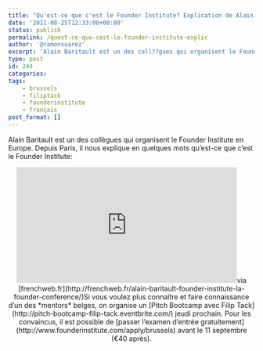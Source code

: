 ```yaml
---
title: "Qu'est-ce que c'est le Founder Institute? Explication de Alain Baritault [Video]"
date: '2011-08-25T12:33:00+00:00'
status: publish
permalink: /quest-ce-que-cest-le-founder-institute-explic
author: '@ramonsuarez'
excerpt: 'Alain Baritault est un des coll??gues qui organisent le Founder Institute en Europe. Depuis Paris, il nous explique en quelques mots qu''est-ce que c''est le Founder Institute: via frenchweb.fr Si vous voulez plus conna??tre et faire connaissance d''un...'
type: post
id: 244
categories:
tags:
    - brussels
    - filiptack
    - founderinstitute
    - français
post_format: []
---
```

Alain Baritault est un des collègues qui organisent le Founder Institute en Europe. Depuis Paris, il nous explique en quelques mots qu’est-ce que c’est le Founder Institute:

<div class="embed-vimeo" style="text-align: center;"><iframe allowfullscreen="" frameborder="0" height="236" mozallowfullscreen="" src="https://player.vimeo.com/video/14830856" webkitallowfullscreen="" width="450"></iframe>via [frenchweb.fr](http://frenchweb.fr/alain-baritault-founder-institute-la-founder-conference/)Si vous voulez plus connaître et faire connaissance d’un des *mentors* belges, on organise un [Pitch Bootcamp avec Filip Tack](http://pitch-bootcamp-filip-tack.eventbrite.com/) jeudi prochain. Pour les convaincus, il est possible de [passer l’examen d’entrée gratuitement](http://www.founderinstitute.com/apply/brussels) avant le 11 septembre (€40 après).